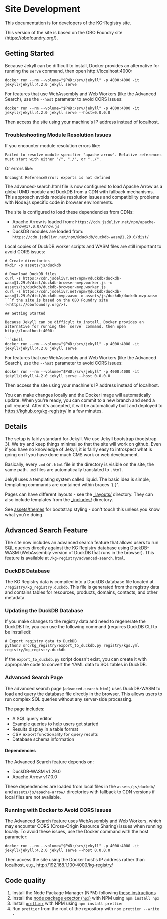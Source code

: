 # Site Development

This documentation is for developers of the KG-Registry site.

This version of the site is based on the OBO Foundry site (<https://obofoundry.org/>).

## Getting Started

Because Jekyll can be difficult to install, Docker provides an
alternative for running the `serve` command, then open http://localhost:4000:

```shell
docker run --rm --volume="$PWD:/srv/jekyll" -p 4000:4000 -it jekyll/jekyll:4.2.0 jekyll serve
```

For features that use WebAssembly and Web Workers (like the Advanced Search), use the `--host` parameter to avoid CORS issues:

```shell
docker run --rm --volume="$PWD:/srv/jekyll" -p 4000:4000 -it jekyll/jekyll:4.2.0 jekyll serve --host=0.0.0.0
```

Then access the site using your machine's IP address instead of localhost.

### Troubleshooting Module Resolution Issues

If you encounter module resolution errors like:

```
Failed to resolve module specifier "apache-arrow". Relative references must start with either "/", "./", or "../".
```

Or errors like:

```
Uncaught ReferenceError: exports is not defined
```

The advanced-search.html file is now configured to load Apache Arrow as a global UMD module and DuckDB from a CDN with fallback mechanisms. This approach avoids module resolution issues and compatibility problems with Node.js specific code in browser environments.

The site is configured to load these dependencies from CDNs:
- Apache Arrow is loaded from: `https://cdn.jsdelivr.net/npm/apache-arrow@17.0.0/Arrow.js`
- DuckDB modules are loaded from: `https://cdn.jsdelivr.net/npm/@duckdb/duckdb-wasm@1.29.0/dist/`

Local copies of DuckDB worker scripts and WASM files are still important to avoid CORS issues:

```shell
# Create directories
mkdir -p assets/js/duckdb

# Download DuckDB files
curl -s https://cdn.jsdelivr.net/npm/@duckdb/duckdb-wasm@1.29.0/dist/duckdb-browser-mvp.worker.js -o assets/js/duckdb/duckdb-browser-mvp.worker.js
curl -s https://cdn.jsdelivr.net/npm/@duckdb/duckdb-wasm@1.29.0/dist/duckdb-mvp.wasm -o assets/js/duckdb/duckdb-mvp.wasm
```f the site is based on the OBO Foundry site (<https://obofoundry.org/>).

## Getting Started

Because Jekyll can be difficult to install, Docker provides an
alternative for running the `serve` command, then open http://localhost:4000:

```shell
docker run --rm --volume="$PWD:/srv/jekyll" -p 4000:4000 -it jekyll/jekyll:4.2.0 jekyll serve
```

For features that use WebAssembly and Web Workers (like the Advanced Search), use the `--host` parameter to avoid CORS issues:

```shell
docker run --rm --volume="$PWD:/srv/jekyll" -p 4000:4000 -it jekyll/jekyll:4.2.0 jekyll serve --host 0.0.0.0
```

Then access the site using your machine's IP address instead of localhost.

You can make changes locally and the Docker image will automatically update.
When you're ready, you can commit to a new branch and send a pull request.
After it's accepted, it will be automatically built and deployed to
https://kghub.org/kg-registry/ in a few minutes.

## Details

The setup is fairly standard for Jekyll. We use Jekyll bootstrap
(bootstrap 3). We try and keep things minimal so that the site will
work on github. Even if you have no knowledge of Jekyll, it is fairly
easy to introspect what is going on if you have done much CMS work or
web development.

Basically, every `.md` or `.html` file in the directory is visible on
the site, the same path. `.md` files are automatically translated to
`.html`.

Jekyll uses a templating system called liquid. The basic idea is
simple, templating commands are contained within braces '{ }'.

Pages can have different layouts - see the [_layouts/](_layouts/)
directory. They can also include templates from the
[_includes/](_includes/) directory.

See [assets/themes](assets/themes) for bootstrap styling - don't touch this unless
you know what you're doing.

## Advanced Search Feature

The site now includes an advanced search feature that allows users to run SQL queries directly against the KG Registry database using DuckDB-WASM (WebAssembly version of DuckDB that runs in the browser). This feature is available at `/kg-registry/advanced-search.html`.

### DuckDB Database

The KG Registry data is compiled into a DuckDB database file located at `/registry/kg_registry.duckdb`. This file is generated from the registry data and contains tables for resources, products, domains, contacts, and other metadata.

### Updating the DuckDB Database

If you make changes to the registry data and need to regenerate the DuckDB file, you can use the following command (requires DuckDB CLI to be installed):

```shell
# Export registry data to DuckDB
python3 src/kg_registry/export_to_duckdb.py registry/kgs.yml registry/kg_registry.duckdb
```

If the `export_to_duckdb.py` script doesn't exist, you can create it with appropriate code to convert the YAML data to SQL tables in DuckDB.

### Advanced Search Page

The advanced search page (`advanced-search.html`) uses DuckDB-WASM to load and query the database file directly in the browser. This allows users to run complex SQL queries without any server-side processing.

The page includes:
- A SQL query editor
- Example queries to help users get started
- Results display in a table format
- CSV export functionality for query results
- Database schema information

#### Dependencies

The Advanced Search feature depends on:
- DuckDB-WASM v1.29.0
- Apache Arrow v17.0.0

These dependencies are loaded from local files in the `assets/js/duckdb/` and `assets/js/apache-arrow/` directories with fallback to CDN versions if local files are not available.

### Running with Docker to Avoid CORS Issues

The Advanced Search feature uses WebAssembly and Web Workers, which may encounter CORS (Cross-Origin Resource Sharing) issues when running locally. To avoid these issues, use the Docker command with the host parameter:

```shell
docker run --rm --volume="$PWD:/srv/jekyll" -p 4000:4000 -it jekyll/jekyll:4.2.0 jekyll serve --host 0.0.0.0
```

Then access the site using the Docker host's IP address rather than localhost, e.g., http://192.168.1.100:4000/kg-registry/

## Code quality

1. Install the Node Package Manager (NPM) following [these instructions](https://docs.npmjs.com/downloading-and-installing-node-js-and-npm)
2. Install the [node package exector (`npx`)](https://www.npmjs.com/package/npx) with NPM using `npm install npx`
3. Install [`prettier`](https://prettier.io) with NPM using `npm install prettier`
4. Run `prettier` from the root of the repository with `npx prettier --write .`
